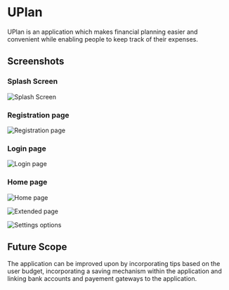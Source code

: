 # UPlan 

UPlan is an application which makes financial planning easier and convenient while enabling people to keep track of their expenses.

## Screenshots

### Splash Screen

![Splash Screen](/screenshots/splashscreen.jpeg)

### Registration page

![Registration page](/screenshots/register.jpeg)

### Login page

![Login page](/screenshots/login.jpeg)

### Home page

![Home page](/screenshots/home.jpeg)

![Extended page](/screenshots/extended_home.jpeg)

![Settings options](/screenshots/settings.jpeg)

## Future Scope

The application can be improved upon by incorporating tips based on the user budget, incorporating a saving mechanism within the application and linking bank accounts and payement gateways to the application.
